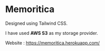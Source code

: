 # Memoritica

Designed using Tailwind CSS.

I have used **AWS S3** as my storage provider.

Website : https://memoritica.herokuapp.com/
